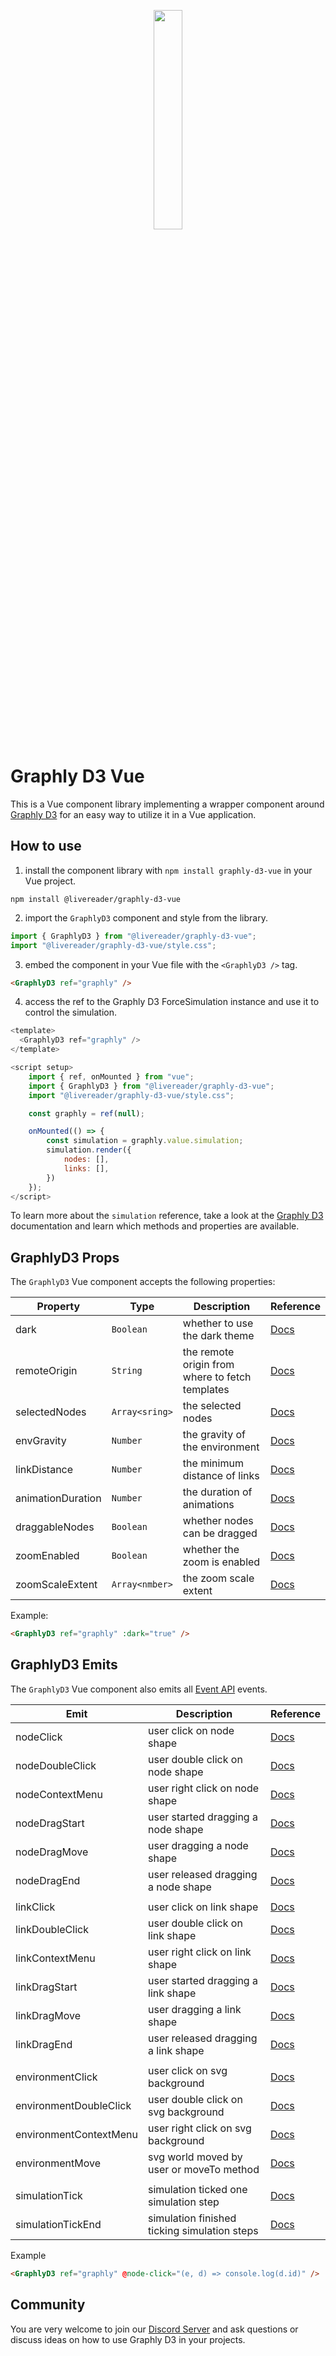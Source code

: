 <p align="center">
  <img src="https://graphly-d3.livereader.com/icons/graphly-d3-icon.png" width="30%">
</p>

# Graphly D3 Vue

This is a Vue component library implementing a wrapper component around [Graphly D3](https://graphly-d3.livereader.com) for an easy way to utilize it in a Vue application.

## How to use

1. install the component library with `npm install graphly-d3-vue` in your Vue project.

```shell
npm install @livereader/graphly-d3-vue
```

2. import the `GraphlyD3` component and style from the library.

```js
import { GraphlyD3 } from "@livereader/graphly-d3-vue";
import "@livereader/graphly-d3-vue/style.css";
```

3. embed the component in your Vue file with the `<GraphlyD3 />` tag.

```html
<GraphlyD3 ref="graphly" />
```

4. access the ref to the Graphly D3 ForceSimulation instance and use it to control the simulation.

```js
<template>
  <GraphlyD3 ref="graphly" />
</template>

<script setup>
	import { ref, onMounted } from "vue";
	import { GraphlyD3 } from "@livereader/graphly-d3-vue";
	import "@livereader/graphly-d3-vue/style.css";

	const graphly = ref(null);

	onMounted(() => {
		const simulation = graphly.value.simulation;
		simulation.render({
			nodes: [],
			links: [],
		})
	});
</script>
```

To learn more about the `simulation` reference, take a look at the [Graphly D3](https://graphly-d3.livereader.com/simulation-api/#setup) documentation and learn which methods and properties are available.

## GraphlyD3 Props

The `GraphlyD3` Vue component accepts the following properties:

| Property          | Type           | Description                                     | Reference                                                                                     |
| ----------------- | -------------- | ----------------------------------------------- | --------------------------------------------------------------------------------------------- |
| dark              | `Boolean`      | whether to use the dark theme                   | [Docs](https://graphly-d3.livereader.com/template-api/template_styles.html#dark-mode)         |
| remoteOrigin      | `String`       | the remote origin from where to fetch templates | [Docs](https://graphly-d3.livereader.com/simulation-api/environment.html#remote-origin)       |
| selectedNodes     | `Array<sring>` | the selected nodes                              | [Docs](https://graphly-d3.livereader.com/simulation-api/environment.html#selected-nodes)      |
| envGravity        | `Number`       | the gravity of the environment                  | [Docs](https://graphly-d3.livereader.com/simulation-api/environment.html#env-gravity)         |
| linkDistance      | `Number`       | the minimum distance of links                   | [Docs](https://graphly-d3.livereader.com/simulation-api/environment.html#link-distance)       |
| animationDuration | `Number`       | the duration of animations                      | [Docs](https://graphly-d3.livereader.com/simulation-api/environment.html#animation-duration)  |
| draggableNodes    | `Boolean`      | whether nodes can be dragged                    | [Docs](https://graphly-d3.livereader.com/simulation-api/environment.html#draggable-nodes)     |
| zoomEnabled       | `Boolean`      | whether the zoom is enabled                     | [Docs](https://graphly-d3.livereader.com/simulation-api/move_and_zoom.html#zoom-enabled)      |
| zoomScaleExtent   | `Array<nmber>` | the zoom scale extent                           | [Docs](https://graphly-d3.livereader.com/simulation-api/move_and_zoom.html#zoom-scale-extent) |

Example:

```html
<GraphlyD3 ref="graphly" :dark="true" />
```

## GraphlyD3 Emits

The `GraphlyD3` Vue component also emits all [Event API](https://graphly-d3.livereader.com/simulation-api/event_api.html#event-api) events.

| Emit                   | Description                                  | Reference                                                                                        |
| ---------------------- | -------------------------------------------- | ------------------------------------------------------------------------------------------------ |
| nodeClick              | user click on node shape                     | [Docs](https://graphly-d3.livereader.com/simulation-api/event_api.html#node-click)               |
| nodeDoubleClick        | user double click on node shape              | [Docs](https://graphly-d3.livereader.com/simulation-api/event_api.html#node-double-click)        |
| nodeContextMenu        | user right click on node shape               | [Docs](https://graphly-d3.livereader.com/simulation-api/event_api.html#node-context-menu)        |
| nodeDragStart          | user started dragging a node shape           | [Docs](https://graphly-d3.livereader.com/simulation-api/event_api.html#node-drag-start)          |
| nodeDragMove           | user dragging a node shape                   | [Docs](https://graphly-d3.livereader.com/simulation-api/event_api.html#node-drag-move)           |
| nodeDragEnd            | user released dragging a node shape          | [Docs](https://graphly-d3.livereader.com/simulation-api/event_api.html#node-drag-end)            |
|                        |                                              |                                                                                                  |
| linkClick              | user click on link shape                     | [Docs](https://graphly-d3.livereader.com/simulation-api/event_api.html#link-click)               |
| linkDoubleClick        | user double click on link shape              | [Docs](https://graphly-d3.livereader.com/simulation-api/event_api.html#link-double-click)        |
| linkContextMenu        | user right click on link shape               | [Docs](https://graphly-d3.livereader.com/simulation-api/event_api.html#link-context-menu)        |
| linkDragStart          | user started dragging a link shape           | [Docs](https://graphly-d3.livereader.com/simulation-api/event_api.html#link-drag-start)          |
| linkDragMove           | user dragging a link shape                   | [Docs](https://graphly-d3.livereader.com/simulation-api/event_api.html#link-drag-move)           |
| linkDragEnd            | user released dragging a link shape          | [Docs](https://graphly-d3.livereader.com/simulation-api/event_api.html#link-drag-end)            |
|                        |                                              |                                                                                                  |
| environmentClick       | user click on svg background                 | [Docs](https://graphly-d3.livereader.com/simulation-api/event_api.html#environment-click)        |
| environmentDoubleClick | user double click on svg background          | [Docs](https://graphly-d3.livereader.com/simulation-api/event_api.html#environment-double-click) |
| environmentContextMenu | user right click on svg background           | [Docs](https://graphly-d3.livereader.com/simulation-api/event_api.html#environment-context-menu) |
| environmentMove        | svg world moved by user or moveTo method     | [Docs](https://graphly-d3.livereader.com/simulation-api/event_api.html#environment-move)         |
|                        |                                              |                                                                                                  |
| simulationTick         | simulation ticked one simulation step        | [Docs](https://graphly-d3.livereader.com/simulation-api/event_api.html#simulation-tick)          |
| simulationTickEnd      | simulation finished ticking simulation steps | [Docs](https://graphly-d3.livereader.com/simulation-api/event_api.html#simulation-tick-end)      |

Example

```html
<GraphlyD3 ref="graphly" @node-click="(e, d) => console.log(d.id)" />
```

## Community

You are very welcome to join our [Discord Server](https://discord.gg/NdtkFFRuXa) and ask questions or discuss ideas on how to use Graphly D3 in your projects.
